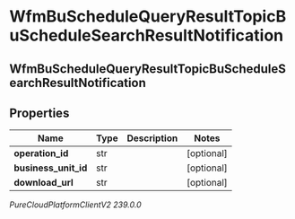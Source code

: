 # WfmBuScheduleQueryResultTopicBuScheduleSearchResultNotification

## WfmBuScheduleQueryResultTopicBuScheduleSearchResultNotification

## Properties

|Name | Type | Description | Notes|
|------------ | ------------- | ------------- | -------------|
| **operation_id** | str |  | [optional] |
| **business_unit_id** | str |  | [optional] |
| **download_url** | str |  | [optional] |



_PureCloudPlatformClientV2 239.0.0_
